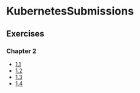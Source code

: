 # KubernetesSubmissions

## Exercises

### Chapter 2

- [1.1](https://github.com/BenLazregAhmed/kubernetes_submissions/tree/1.1)
- [1.2](https://github.com/BenLazregAhmed/kubernetes_submissions/tree/1.2)
- [1.3](https://github.com/BenLazregAhmed/kubernetes_submissions/tree/1.3)
- [1.4](https://github.com/BenLazregAhmed/kubernetes_submissions/tree/1.4)


